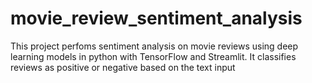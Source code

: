 # movie_review_sentiment_analysis
This project perfoms sentiment analysis on movie reviews using deep learning models in python with TensorFlow and Streamlit. It classifies reviews as positive or negative based on the text input
